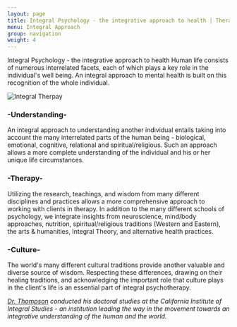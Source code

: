```yaml
---
layout: page
title: Integral Psychology - the integrative approach to health | Therapy Minneapolis - Integral Psychotherapy
menu: Integral Approach
group: navigation
weight: 4
---
```


Integral Psychology - the integrative approach to health
Human life consists of numerous interrelated facets, each of which plays a key role in the individual's well being. An integral approach to mental health is built on this recognition of the whole individual.

![Integral Therpay](/files/integral1.jpg)

### -Understanding-

An integral approach to understanding another individual entails taking into account the many interrelated parts of the human being - biological, emotional, cognitive, relational and spiritual/religious. Such an approach allows a more complete understanding of the individual and his or her unique life circumstances.

### -Therapy-

Utilizing the research, teachings, and wisdom from many different disciplines and practices allows a more comprehensive approach to working with clients in therapy. In addition to the many different schools of psychology, we integrate insights from neuroscience, mind/body approaches, nutrition, spiritual/religious traditions (Western and Eastern), the arts & humanities, Integral Theory, and alternative health practices.

### -Culture-

The world's many different cultural traditions provide another valuable and diverse source of wisdom. Respecting these differences, drawing on their healing traditions, and acknowledging the important role that culture plays in the client's life is an essential part of integral psychotherapy.

_[Dr. Thompson](/credentials) conducted his doctoral studies at the California Institute of Integral Studies - an institution leading the way in the movement towards an integrative understanding of the human and the world._